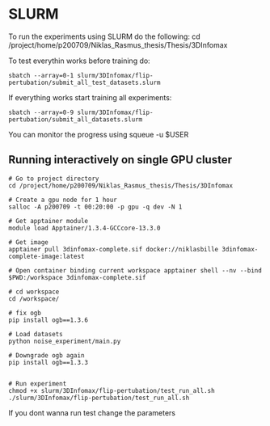 # SLURM 
To run the experiments using SLURM do the following:
    cd /project/home/p200709/Niklas_Rasmus_thesis/Thesis/3DInfomax

To test everythin works before training do:

    sbatch --array=0-1 slurm/3DInfomax/flip-pertubation/submit_all_test_datasets.slurm

If everything works start training all experiments:

    sbatch --array=0-9 slurm/3DInfomax/flip-pertubation/submit_all_datasets.slurm

You can monitor the progress using 
    squeue -u $USER


## Running interactively on single GPU cluster
    
    # Go to project directory
    cd /project/home/p200709/Niklas_Rasmus_thesis/Thesis/3DInfomax

    # Create a gpu node for 1 hour 
    salloc -A p200709 -t 00:20:00 -p gpu -q dev -N 1
    
    # Get apptainer module
    module load Apptainer/1.3.4-GCCcore-13.3.0

    # Get image
    apptainer pull 3dinfomax-complete.sif docker://niklasbille 3dinfomax-complete-image:latest

    # Open container binding current workspace apptainer shell --nv --bind $PWD:/workspace 3dinfomax-complete.sif

    # cd workspace 
    cd /workspace/

    # fix ogb
    pip install ogb==1.3.6

    # Load datasets
    python noise_experiment/main.py

    # Downgrade ogb again 
    pip install ogb==1.3.3


    # Run experiment
    chmod +x slurm/3DInfomax/flip-pertubation/test_run_all.sh
    ./slurm/3DInfomax/flip-pertubation/test_run_all.sh

If you dont wanna run test change the parameters